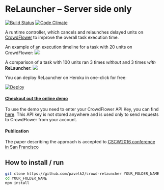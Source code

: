 # ReLauncher – Server side only
[![Build Status](https://travis-ci.org/pavelk2/crowd-relauncher.svg)](https://travis-ci.org/pavelk2/crowd-relauncher)
[![Code Climate](https://codeclimate.com/github/pavelk2/crowd-relauncher/badges/gpa.svg)](https://codeclimate.com/github/pavelk2/crowd-relauncher)

A runtime controller, which cancels and relaunches delayed units on [CrowdFlower](http://www.crowdflower.com) to improve the overall task execution time.

An example of an execution timeline for a task with 20 units on CrowdFlower:
![](Web/img/abstract.png)

A comparison of a task with 100 units ran 3 times *without* and 3 times *with* **ReLauncher**:
![](Web/img/comparison.png)

You can deploy ReLauncher on Heroku in one-click for free:

[![Deploy](https://www.herokucdn.com/deploy/button.png)](https://heroku.com/deploy)

#### [Checkout out the online demo](https://crowd-relauncher.herokuapp.com)
To use the demo you need to enter your CrowdFlower API Key, you can find [here](https://make.crowdflower.com/account/user). This API key is not stored anywhere and is used only to send requests to CrowdFlower from your account.

#### Publication
The paper describing the approach is accepted to [CSCW2016 conference in San Francisco](http://cscw.acm.org/2016/index.php)

## How to install / run

```bash
git clone https://github.com/pavelk2/crowd-relauncher YOUR_FOLDER_NAME
cd YOUR_FOLDER_NAME
npm install
```


